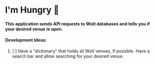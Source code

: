 # I'm Hungry 💙

#### This application sends API requests to Wolt databases and tells you if your desired venue is open.

#### Development Ideas:
1. [ ] Have a "dictionary" that holds all Wolt venues, if possible. Have a search bar and allow searching for your desired venue.
